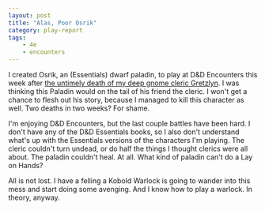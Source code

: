 ```yaml
---
layout: post
title: "Alas, Poor Osrik"
category: play-report
tags: 
    - 4e
    - encounters
---
```


I created Osrik, an (Essentials) dwarf paladin, to play at D&D Encounters this week after [the untimely death of my deep gnome cleric Gretzlyn][1]. I was thinking this Paladin would on the tail of his friend the cleric. I won't get a chance to flesh out his story, because I managed to kill this character as well. Two deaths in two weeks? For shame.

I'm enjoying D&D Encounters, but the last couple battles have been hard. I don't have any of the D&D Essentials books, so I also don't understand what's up with the Essentials versions of the characters I'm playing. The cleric couldn't turn undead, or do half the things I thought clerics were all about. The paladin couldn't heal. At all. What kind of paladin can't do a Lay on Hands?

All is not lost. I have a felling a Kobold Warlock is going to wander into this mess and start doing some avenging. And I know how to play a warlock. In theory, anyway.


[1]: http://save.vs.totalpartykill.ca/blog/total-party-kill/
